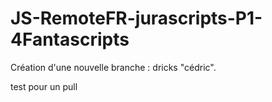 # JS-RemoteFR-jurascripts-P1-4Fantascripts

Création d'une nouvelle branche : dricks "cédric".

test pour un pull
